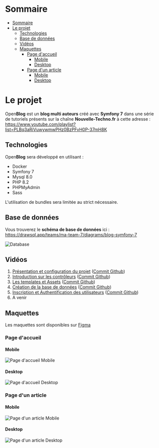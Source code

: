 # Sommaire
- [Sommaire](#sommaire)
- [Le projet](#le-projet)
  - [Technologies](#technologies)
  - [Base de données](#base-de-données)
  - [Vidéos](#vidéos)
  - [Maquettes](#maquettes)
    - [Page d'accueil](#page-daccueil)
      - [Mobile](#mobile)
      - [Desktop](#desktop)
    - [Page d'un article](#page-dun-article)
      - [Mobile](#mobile-1)
      - [Desktop](#desktop-1)

# Le projet

Open**Blog** est un **blog multi auteurs** créé avec **Symfony 7** dans une série de tutoriels présents sur la chaîne **Nouvelle-Techno.fr** à cette adresse : https://www.youtube.com/playlist?list=PLBq3aRiVuwywmwPHz0BzPFvH0P-37mH8K

## Technologies

Open**Blog** sera développé en utilisant :

- Docker
- Symfony 7
- Mysql 8.0
- PHP 8.2
- PHPMyAdmin
- Sass

L'utilisation de bundles sera limitée au strict nécessaire.

## Base de données
Vous trouverez le **schéma de base de données** ici : https://drawsql.app/teams/ma-team-7/diagrams/blog-symfony-7

![Database](assets/images/project/Database.png)

## Vidéos

1. [Présentation et configuration du projet](https://www.youtube.com/watch?v=isyfqqizOGI&list=PLBq3aRiVuwywmwPHz0BzPFvH0P-37mH8K) ([Commit Github](https://github.com/NouvelleTechno/OpenBlog/tree/b27fccc6600867f5371a272a7b708037bd725e52))
2. [Introduction sur les contrôleurs](https://www.youtube.com/watch?v=WRg6msiB87g&list=PLBq3aRiVuwywmwPHz0BzPFvH0P-37mH8K) ([Commit Github](https://github.com/NouvelleTechno/OpenBlog/tree/3f1f388484a3e437af17601ee8084ed5149821a8))
3. [Les templates et Assets](https://www.youtube.com/watch?v=TfESYhlcIrU&list=PLBq3aRiVuwywmwPHz0BzPFvH0P-37mH8K) ([Commit Github](https://github.com/NouvelleTechno/OpenBlog/tree/f0f6fc7aabded4f223148ad2d3333fa6ac700041))
4. [Création de la base de données](https://www.youtube.com/watch?v=SM1TZuvAs-M&list=PLBq3aRiVuwywmwPHz0BzPFvH0P-37mH8K) ([Commit Github](https://github.com/NouvelleTechno/OpenBlog/tree/f35223baf26b3a06d8d1ca87557d810fd3bf2c39))
5. [Inscription et Authentification des utilisateurs](https://www.youtube.com/watch?v=zXCeT2dGUOY&list=PLBq3aRiVuwywmwPHz0BzPFvH0P-37mH8K) ([Commit Github](https://github.com/NouvelleTechno/OpenBlog/tree/f35223baf26b3a06d8d1ca87557d810fd3bf2c39))
6. A venir

## Maquettes

Les maquettes sont disponibles sur [Figma](https://www.figma.com/file/WBF5w0A2qQ6qCfcMPP4Per/OpenBlog?type=design&node-id=0%3A1&mode=design&t=Fm5lnbz8ojK7uSlb-1)

### Page d'accueil

#### Mobile

![Page d'accueil Mobile](assets/images/project/HomePageMobile.png)

#### Desktop

![Page d'accueil Desktop](assets/images/project/HomePage.png)

### Page d'un article

#### Mobile

![Page d'un article Mobile](assets/images/project/SinglepostMobile.png)

#### Desktop

![Page d'un article Desktop](assets/images/project/Singlepost.png)